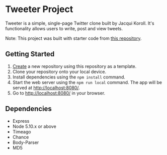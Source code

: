 # Tweeter Project

Tweeter is a simple, single-page Twitter clone built by Jacqui Koroll. It's functionality allows users to write, post and view tweets. 

Note: This project was built with starter code from [this repository](https://docs.github.com/en/repositories/creating-and-managing-repositories/creating-a-repository-from-a-template).

## Getting Started

1. [Create](https://github.com/Jacquiiii/Tweeter-app) a new repository using this repository as a template.
2. Clone your repository onto your local device.
3. Install dependencies using the `npm install` command.
3. Start the web server using the `npm run local` command. The app will be served at <http://localhost:8080/>.
4. Go to <http://localhost:8080/> in your browser.

## Dependencies

- Express
- Node 5.10.x or above
- Timeago
- Chance
- Body-Parser
- MD5
